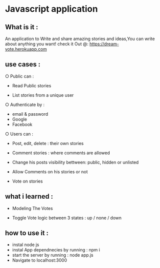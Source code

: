 # Javascript application 
## What is it :
An application to Write and share amazing stories and ideas,You can write about anything you want!
check it Out @: https://dream-vote.herokuapp.com
## use cases : 

○ Public can :

   * Read Public stories

   * List stories from a unique user

○ Authenticate by : 
   * email & password 
   * Google
   * Facebook  

○ Users can : 

  * Post, edit, delete : their own stories 

  * Comment stories : where comments are allowed

  * Change his posts visibility bettween: public, hidden or unlisted

  * Allow Comments on his stories or not

  * Vote on stories 

## what i learned :
* Modeling The Votes

* Toggle Vote logic between 3 states : up / none / down 

## how to use it :
* instal node js 
* instal App dependnecies by running : npm i
* start the server by running : node app.js
* Navigate to localhost:3000